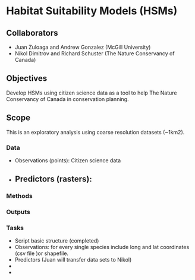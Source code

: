 # Habitat Suitability Models (HSMs)
## Collaborators
- Juan Zuloaga and Andrew Gonzalez (McGill University)
- Nikol Dimitrov and Richard Schuster (The Nature Conservancy of Canada)

## Objectives
Develop HSMs using citizen science data as a tool to help The Nature Conservancy of Canada in conservation planning.

## Scope
This is an exploratory analysis using coarse resolution datasets (~1km2).  

### Data
- Observations (points): Citizen science data
- Predictors (rasters):
  - 
### Methods

### Outputs

### Tasks
- Script basic structure (completed)
- Observations: for every single species include long and lat coordinates (csv file )or shapefile.
- Predictors (Juan will transfer data sets to Nikol)
- 
- 
